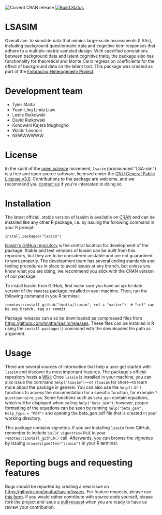 ![Current CRAN release](https://www.r-pkg.org/badges/version/lsasim) [![Build Status](https://travis-ci.org/tmatta/lsasim.svg?branch=master)](https://travis-ci.org/tmatta/lsasim)

# LSASIM

Overall aim: to simulate data that mimics large-scale assessments (LSAs), including background questionnaire data and cognitive item responses that adhere to a multiple-matrix sampled design.  With specified correlations between background data and latent cognitive traits, the package also has functionality for theoretical and Monte Carlo regression coefficients for the effect of background data on the latent trait. This package was created as part of the [Embracing Heterogeneity Project](https://embracingheterogeneity.com/).

# Development team
  * Tyler Matta
  * Yuan-Ling Linda Liaw
  * Leslie Rutkowski
  * David Rutkowski
  * Kondwani Kajera Mughogho
  * Waldir Leoncio
  * NEWWWWWW

# License

In the spirit of the [open science](https://openscience.com) movement, `lsasim` (pronounced "LSA-sim") is a free and open source software, licensed under the [GNU General Public License v3.0](https://www.gnu.org/licenses/gpl-3.0.en.html). Contributions to the package are welcome, and we recommend you [contact us](https://embracingheterogeneity.com/contact/) if you're interested in doing so.

# Installation

The latest official, stable version of lsasim is available on [CRAN](https://cran.r-project.org) and can be installed like any other R package, i.e. by issuing the following command in your R prompt:

```
install.packages("lsasim")
```

[lsasim's GitHub repository](https://github.com/tmatta/lsasim/) is the central location for development of the package. Stable and test versions of lsasim can be built from this repository, but they are to be considered unstable and are not guaranteed to work properly. The development team has several coding standards and testing procedures in place to avoid issues at any branch, but unless you know what you are doing, we recommend you stick with the CRAN version of our package.

To install lsasim from GitHub, first make sure you have an up-to-date version of the `remotes` package installed in your machine. Then, run the following command in you R terminal:

```
remotes::install_github("tmatta/lsasim", ref = "master")  # "ref" can be any branch, tag or commit
```

Package releases can also be downloaded as compressed files from https://github.com/tmatta/lsasim/releases. These files can be installed in R using the `install.packages()` command with the downloaded file path as argument.

# Usage

There are several sources of information that help a user get started with `lsasim` and discover its most important features. The package's official repository hosts a [Wiki](https://github.com/tmatta/lsasim/wiki); Once `lsasim` is installed in your machine, you can also issue the command `help("lsasim")`&mdash;or `?lsasim` for short&mdash;to learn more about the package in general. You can also use the `help()` or `?` functions to access the documentation for a specific function, for example `?questionnaire_gen`. Some functions such as `beta_gen` contain equations, which will be displayed when calling `help("beta_gen")`; however, proper formatting of the equations can be seen by running `help("beta_gen", help_type = "PDF")` and opening the beta_gen.pdf file that is created in your working directory.

This package contains vignettes. If you are installing `lsasim` from GitHub, remember to include `build_vignettes=TRUE` in your `remotes::install_github()` call. Afterwards, you can browse the vignettes by issuing `browseVignettes("lsasim")` in your R terminal.

# Reporting bugs and requesting features

Bugs should be reported by creating a new issue on https://github.com/tmatta/lsasim/issues. For feature requests, please use [this form](https://embracingheterogeneity.com/contact/). If you would rather contribute with source code yourself, please fork the project and issue a [pull request](https://github.com/tmatta/lsasim/pulls) when you are ready to have us review your contribution.
